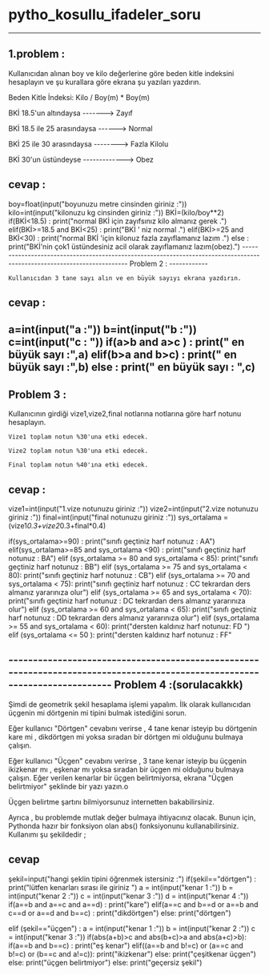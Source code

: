 # pytho_kosullu_ifadeler_soru
------------------------------
1.problem :
-----------
Kullanıcıdan alınan boy ve kilo değerlerine göre beden kitle indeksini hesaplayın ve şu kurallara göre ekrana şu yazıları yazdırın.

 Beden Kitle İndeksi: Kilo / Boy(m) *  Boy(m)

 BKİ 18.5'un altındaysa -------> Zayıf

 BKİ 18.5 ile 25 arasındaysa ------> Normal

 BKİ 25 ile 30 arasındaysa --------> Fazla Kilolu

 BKİ 30'un üstündeyse -------------> Obez
 
 cevap :
 -------
 boy=float(input("boyunuzu metre cinsinden giriniz :"))
kilo=int(input("kilonuzu kg cinsinden giriniz :"))
BKİ=(kilo/boy**2)
if(BKİ<18.5) :
    print("normal BKİ için zayıfsınız kilo almanız gerek .")
elif(BKİ>=18.5 and BKİ<25) :
    print("BKİ ' niz normal .")
elif(BKİ>=25 and BKİ<30) :
    print("normal BKİ 'için kilonuz fazla zayıflamanız lazım .")
else :
     print("BKİ'nin çok1 üstündesiniz acil olarak zayıflamanız lazım(obez).")
     ------------------------------------------------------------------------------------------------------------------------
     Problem 2 :
     ------------
    
    Kullanıcıdan 3 tane sayı alın ve en büyük sayıyı ekrana yazdırın.
cevap :
---------
a=int(input("a :"))
b=int(input("b :"))
c=int(input("c : "))
if(a>b and a>c ) :
    print(" en büyük sayı :",a)
elif(b>a and b>c) :
    print(" en büyük sayı :",b)
else :
    print(" en büyük sayı : ",c)
---------------------------------------------------------------------------------------------------------------------------
Problem 3 :
-------------
Kullanıcının girdiği vize1,vize2,final notlarına notlarına göre harf notunu hesaplayın.

    Vize1 toplam notun %30'una etki edecek.

    Vize2 toplam notun %30'una etki edecek.

    Final toplam notun %40'ına etki edecek.     
    
cevap :
---------
vize1=int(input("1.vize notunuzu giriniz :"))
vize2=int(input("2.vize notunuzu giriniz :"))
final=int(input("final notunuzu giriniz :"))
sys_ortalama = (vize1*0.3+vize2*0.3+final*0.4)

if(sys_ortalama>=90) :
    print("sınıfı geçtiniz harf notunuz : AA")
elif(sys_ortalama>=85 and sys_ortalama <90) :
    print("sınıfı geçtiniz harf notunuz : BA")
elif (sys_ortalama >= 80 and sys_ortalama < 85):
    print("sınıfı geçtiniz harf notunuz : BB")
elif (sys_ortalama >= 75 and sys_ortalama < 80):
    print("sınıfı geçtiniz harf notunuz : CB")
elif (sys_ortalama >= 70 and sys_ortalama < 75):
    print("sınıfı geçtiniz harf notunuz : CC  tekrardan ders almanız yararınıza olur")
elif (sys_ortalama >= 65 and sys_ortalama < 70):
    print("sınıfı geçtiniz harf notunuz : DC  tekrardan ders almanız yararınıza olur")
elif (sys_ortalama >= 60 and sys_ortalama < 65):
    print("sınıfı geçtiniz harf notunuz : DD  tekrardan ders almanız yararınıza olur")
elif (sys_ortalama >= 55 and sys_ortalama < 60):
    print("dersten kaldınız harf notunuz: FD ")
elif (sys_ortalama <= 50  ):
    print("dersten kaldınız harf notunuz : FF"
    
---------------------------------------------------------------------------------------------------------------------------  Problem 4 :(sorulacakkk)
-------------------------
Şimdi de geometrik şekil hesaplama işlemi yapalım. İlk olarak kullanıcıdan üçgenin mi dörtgenin mi tipini bulmak istediğini sorun.

Eğer kullanıcı "Dörtgen" cevabını verirse , 4 tane kenar isteyip bu dörtgenin kare mi , dikdörtgen mi yoksa sıradan bir dörtgen mi olduğunu bulmaya çalışın.

Eğer kullanıcı "Üçgen" cevabını verirse , 3 tane kenar isteyip bu üçgenin ikizkenar mı , eşkenar mı yoksa sıradan bir üçgen mi olduğunu bulmaya çalışın. Eğer verilen kenarlar bir üçgen belirtmiyorsa, ekrana "Üçgen belirtmiyor" şeklinde bir yazı yazın.o

Üçgen belirtme şartını bilmiyorsunuz internetten bakabilirsiniz.

Ayrıca , bu problemde mutlak değer bulmaya ihtiyacınız olacak. Bunun için, Pythonda hazır bir fonksiyon olan abs() fonksiyonunu kullanabilirsiniz. Kullanımı şu şekildedir ;

cevap
-----------
şekil=input("hangi şeklin tipini öğrenmek istersiniz :")
if(şekil=="dörtgen") :
    print("lütfen kenarları sırası ile giriniz ")
    a = int(input("kenar 1 :"))
    b = int(input("kenar 2 :"))
    c = int(input("kenar 3 :"))
    d = int(input("kenar 4 :"))
    if(a==b and a==c and a==d) :
         print("kare")
    elif(a==c and b==d or a==b and c==d or a==d and b==c) :
         print("dikdörtgen")
    else:
         print("dörtgen")


elif (şekil=="üçgen") :
    a = int(input("kenar 1 :"))
    b = int(input("kenar 2 :"))
    c = int(input("kenar 3 :"))
    if(abs(a+b)>c and abs(b+c)>a and abs(a+c)>b):
       if(a==b and b==c) :
           print("eş kenar")
        elif((a==b and b!=c) or (a==c and b!=c) or (b==c and a!=c)):
           print("ikizkenar")
        else:
            print("çeşitkenar üçgen")
    else:
        print("üçgen belirtmiyor")
else:
    print("geçersiz şekil")


